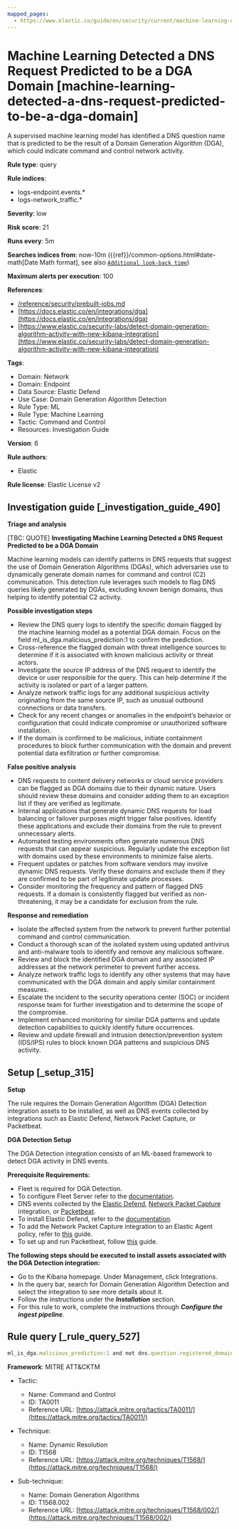 ```yaml
---
mapped_pages:
  - https://www.elastic.co/guide/en/security/current/machine-learning-detected-a-dns-request-predicted-to-be-a-dga-domain.html
---
```


# Machine Learning Detected a DNS Request Predicted to be a DGA Domain [machine-learning-detected-a-dns-request-predicted-to-be-a-dga-domain]

A supervised machine learning model has identified a DNS question name that is predicted to be the result of a Domain Generation Algorithm (DGA), which could indicate command and control network activity.

**Rule type**: query

**Rule indices**:

* logs-endpoint.events.*
* logs-network_traffic.*

**Severity**: low

**Risk score**: 21

**Runs every**: 5m

**Searches indices from**: now-10m ({{ref}}/common-options.html#date-math[Date Math format], see also [`Additional look-back time`](docs-content://solutions/security/detect-and-alert/create-detection-rule.md#rule-schedule))

**Maximum alerts per execution**: 100

**References**:

* [/reference/security/prebuilt-jobs.md](/reference/prebuilt-jobs.md)
* [https://docs.elastic.co/en/integrations/dga](https://docs.elastic.co/en/integrations/dga)
* [https://www.elastic.co/security-labs/detect-domain-generation-algorithm-activity-with-new-kibana-integration](https://www.elastic.co/security-labs/detect-domain-generation-algorithm-activity-with-new-kibana-integration)

**Tags**:

* Domain: Network
* Domain: Endpoint
* Data Source: Elastic Defend
* Use Case: Domain Generation Algorithm Detection
* Rule Type: ML
* Rule Type: Machine Learning
* Tactic: Command and Control
* Resources: Investigation Guide

**Version**: 6

**Rule authors**:

* Elastic

**Rule license**: Elastic License v2

## Investigation guide [_investigation_guide_490]

**Triage and analysis**

[TBC: QUOTE]
**Investigating Machine Learning Detected a DNS Request Predicted to be a DGA Domain**

Machine learning models can identify patterns in DNS requests that suggest the use of Domain Generation Algorithms (DGAs), which adversaries use to dynamically generate domain names for command and control (C2) communication. This detection rule leverages such models to flag DNS queries likely generated by DGAs, excluding known benign domains, thus helping to identify potential C2 activity.

**Possible investigation steps**

* Review the DNS query logs to identify the specific domain flagged by the machine learning model as a potential DGA domain. Focus on the field ml_is_dga.malicious_prediction:1 to confirm the prediction.
* Cross-reference the flagged domain with threat intelligence sources to determine if it is associated with known malicious activity or threat actors.
* Investigate the source IP address of the DNS request to identify the device or user responsible for the query. This can help determine if the activity is isolated or part of a larger pattern.
* Analyze network traffic logs for any additional suspicious activity originating from the same source IP, such as unusual outbound connections or data transfers.
* Check for any recent changes or anomalies in the endpoint’s behavior or configuration that could indicate compromise or unauthorized software installation.
* If the domain is confirmed to be malicious, initiate containment procedures to block further communication with the domain and prevent potential data exfiltration or further compromise.

**False positive analysis**

* DNS requests to content delivery networks or cloud service providers can be flagged as DGA domains due to their dynamic nature. Users should review these domains and consider adding them to an exception list if they are verified as legitimate.
* Internal applications that generate dynamic DNS requests for load balancing or failover purposes might trigger false positives. Identify these applications and exclude their domains from the rule to prevent unnecessary alerts.
* Automated testing environments often generate numerous DNS requests that can appear suspicious. Regularly update the exception list with domains used by these environments to minimize false alerts.
* Frequent updates or patches from software vendors may involve dynamic DNS requests. Verify these domains and exclude them if they are confirmed to be part of legitimate update processes.
* Consider monitoring the frequency and pattern of flagged DNS requests. If a domain is consistently flagged but verified as non-threatening, it may be a candidate for exclusion from the rule.

**Response and remediation**

* Isolate the affected system from the network to prevent further potential command and control communication.
* Conduct a thorough scan of the isolated system using updated antivirus and anti-malware tools to identify and remove any malicious software.
* Review and block the identified DGA domain and any associated IP addresses at the network perimeter to prevent further access.
* Analyze network traffic logs to identify any other systems that may have communicated with the DGA domain and apply similar containment measures.
* Escalate the incident to the security operations center (SOC) or incident response team for further investigation and to determine the scope of the compromise.
* Implement enhanced monitoring for similar DGA patterns and update detection capabilities to quickly identify future occurrences.
* Review and update firewall and intrusion detection/prevention system (IDS/IPS) rules to block known DGA patterns and suspicious DNS activity.


## Setup [_setup_315]

**Setup**

The rule requires the Domain Generation Algorithm (DGA) Detection integration assets to be installed, as well as DNS events collected by integrations such as Elastic Defend, Network Packet Capture, or Packetbeat.

**DGA Detection Setup**

The DGA Detection integration consists of an ML-based framework to detect DGA activity in DNS events.

**Prerequisite Requirements:**

* Fleet is required for DGA Detection.
* To configure Fleet Server refer to the [documentation](docs-content://reference/ingestion-tools/fleet/fleet-server.md).
* DNS events collected by the [Elastic Defend](https://docs.elastic.co/en/integrations/endpoint), [Network Packet Capture](https://docs.elastic.co/integrations/network_traffic) integration, or [Packetbeat](beats://docs/reference/packetbeat/packetbeat-overview.md).
* To install Elastic Defend, refer to the [documentation](docs-content://solutions/security/configure-elastic-defend/install-elastic-defend.md).
* To add the Network Packet Capture integration to an Elastic Agent policy, refer to [this](docs-content://reference/ingestion-tools/fleet/add-integration-to-policy.md) guide.
* To set up and run Packetbeat, follow [this](beats://docs/reference/packetbeat/setting-up-running.md) guide.

**The following steps should be executed to install assets associated with the DGA Detection integration:**

* Go to the Kibana homepage. Under Management, click Integrations.
* In the query bar, search for Domain Generation Algorithm Detection and select the integration to see more details about it.
* Follow the instructions under the ***Installation*** section.
* For this rule to work, complete the instructions through ***Configure the ingest pipeline***.


## Rule query [_rule_query_527]

```js
ml_is_dga.malicious_prediction:1 and not dns.question.registered_domain:avsvmcloud.com
```

**Framework**: MITRE ATT&CKTM

* Tactic:

    * Name: Command and Control
    * ID: TA0011
    * Reference URL: [https://attack.mitre.org/tactics/TA0011/](https://attack.mitre.org/tactics/TA0011/)

* Technique:

    * Name: Dynamic Resolution
    * ID: T1568
    * Reference URL: [https://attack.mitre.org/techniques/T1568/](https://attack.mitre.org/techniques/T1568/)

* Sub-technique:

    * Name: Domain Generation Algorithms
    * ID: T1568.002
    * Reference URL: [https://attack.mitre.org/techniques/T1568/002/](https://attack.mitre.org/techniques/T1568/002/)



